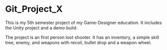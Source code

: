 # Git_Project_X
 
This is my 5th semester project of my Game-Designer education.
It includes the Unity project and a demo build.

The project is an first person loot shooter. It has an inventory, a simple skill tree, enemy, and weapons with recoil, bullet drop and a weapon wheel.
